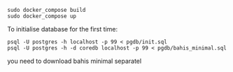 

```
sudo docker_compose build
sudo docker_compose up
```

To initialise database for the first time: 
```
psql -U postgres -h localhost -p 99 < pgdb/init.sql
psql -U postgres -h -d coredb localhost -p 99 < pgdb/bahis_minimal.sql
```
you need to download bahis minimal separatel
